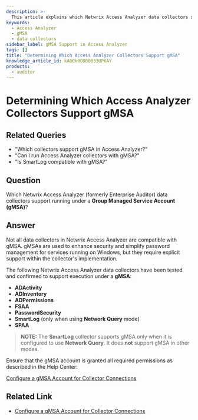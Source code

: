 ```yaml
---
description: >-
  This article explains which Netwrix Access Analyzer data collectors support running under a Group Managed Service Account (gMSA).
keywords:
  - Access Analyzer
  - gMSA
  - data collectors
sidebar_label: gMSA Support in Access Analyzer
tags: []
title: "Determining Which Access Analyzer Collectors Support gMSA"
knowledge_article_id: kA0Qk00000033UPKAY
products:
  - auditor
---
```


# Determining Which Access Analyzer Collectors Support gMSA

## Related Queries

- "Which collectors support gMSA in Access Analyzer?"
- "Can I run Access Analyzer collectors with gMSA?"
- "Is SmartLog compatible with gMSA?"

## Question

Which Netwrix Access Analyzer (formerly Enterprise Auditor) data collectors support running under a **Group Managed Service Account (gMSA)**?

## Answer

Not all data collectors in Netwrix Access Analyzer are compatible with gMSA. gMSAs are used to enhance security and simplify password management for services running on Windows, but they require explicit support within the collector's implementation.

The following Netwrix Access Analyzer data collectors have been tested and confirmed to support execution under a **gMSA**:

- **ADActivity**
- **ADInventory**
- **ADPermissions**
- **FSAA**
- **PasswordSecurity**
- **SmartLog** (only when using **Network Query** mode)
- **SPAA**

> **NOTE:** The **SmartLog** collector supports gMSA only when it is configured to use **Network Query**. It does **not** support gMSA in other modes.

Ensure that the gMSA account is granted all required permissions as described in the Help Center:

[Configure a gMSA Account for Collector Connections](/docs/accessanalyzer/12.0/admin/settings/connection/gmsa.md)

## Related Link

- [Configure a gMSA Account for Collector Connections](/docs/accessanalyzer/12.0/admin/settings/connection/gmsa.md)